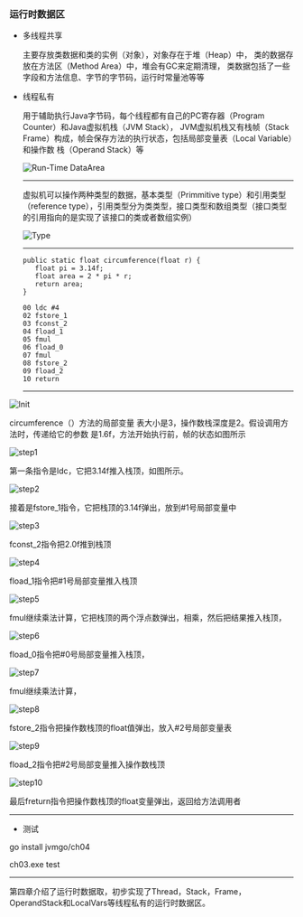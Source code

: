 ### 运行时数据区
- 多线程共享

    主要存放类数据和类的实例（对象），对象存在于堆（Heap）中，
    类的数据存放在方法区（Method Area）中，堆会有GC来定期清理，
    类数据包括了一些字段和方法信息、字节的字节码，运行时常量池等等
     
- 线程私有

    用于辅助执行Java字节码，每个线程都有自己的PC寄存器（Program Counter）和Java虚拟机栈（JVM Stack），
    JVM虚拟机栈又有栈帧（Stack Frame）构成，帧会保存方法的执行状态，包括局部变量表（Local Variable）和操作数
    栈（Operand Stack）等
    
    ![Run-Time DataArea](images/fram.jpg "运行时数据区")
    
    -----
    虚拟机可以操作两种类型的数据，基本类型（Primmitive type）和引用类型
    （reference type），引用类型分为类类型，接口类型和数组类型（接口类型的引用指向的是实现了该接口的类或者数组实例）
    
     ![Type](images/type.jpg "数据对应关系")
     
     -----
     
     ```
     public static float circumference(float r) {
        float pi = 3.14f;
        float area = 2 * pi * r;
        return area;
     }
     ```
     
     ```
     00 ldc #4
     02 fstore_1
     03 fconst_2
     04 fload_1
     05 fmul
     06 fload_0
     07 fmul
     08 fstore_2
     09 fload_2
     10 return
     ```
     ------
     
![Init](images/init.jpg "帧的初始状态")

circumference（）方法的局部变量
表大小是3，操作数栈深度是2。假设调用方法时，传递给它的参数
是1.6f，方法开始执行前，帧的状态如图所示

![step1](images/step1.jpg "第一步")

第一条指令是ldc，它把3.14f推入栈顶，如图所示。

![step2](images/step2.jpg "第二步")

接着是fstore_1指令，它把栈顶的3.14f弹出，放到#1号局部变量中

![step3](images/step3.jpg "第三步")
  
fconst_2指令把2.0f推到栈顶

![step4](images/step4.jpg "第四步")

fload_1指令把#1号局部变量推入栈顶

![step5](images/step5.jpg "第五步")

fmul继续乘法计算，它把栈顶的两个浮点数弹出，相乘，然后把结果推入栈顶，

![step6](images/step6.jpg "第六步")

fload_0指令把#0号局部变量推入栈顶，

![step7](images/step7.jpg "第七步")

fmul继续乘法计算，

![step8](images/step8.jpg "第八步")

fstore_2指令把操作数栈顶的float值弹出，放入#2号局部变量表

![step9](images/step9.jpg "第九步")

fload_2指令把#2号局部变量推入操作数栈顶

![step10](images/step10.jpg "第十步")

最后freturn指令把操作数栈顶的float变量弹出，返回给方法调用者

---
-  测试

go install jvmgo/ch04

ch03.exe test

----

第四章介绍了运行时数据取，初步实现了Thread，Stack，Frame，OperandStack和LocalVars等线程私有的运行时数据区。

